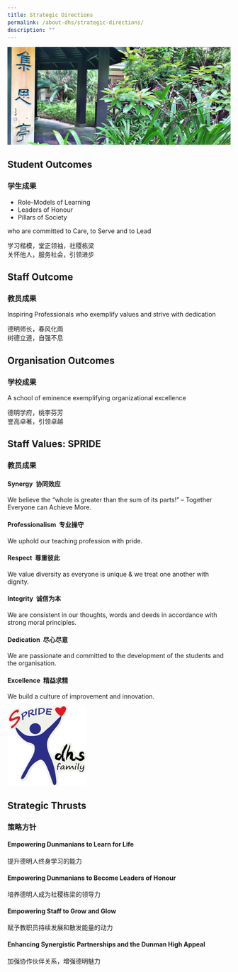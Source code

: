 ```yaml
---
title: Strategic Directions
permalink: /about-dhs/strategic-directions/
description: ""
---
```

![strategic direction](/images/Homepage/masthead-about-strategic.jpg)

## **Student Outcomes**  
### **学生成果**

*   Role-Models of Learning
*   Leaders of Honour
*   Pillars of Society

who are committed to Care, to Serve and to Lead

学习楷模，堂正领袖，社稷栋梁  
关怀他人，服务社会，引领进步


## **Staff Outcome**  
### **教员成果**

Inspiring Professionals who exemplify values and strive with dedication

德明师长，春风化雨  
树德立道，自强不息

## **Organisation Outcomes**  
### **学校成果**

A school of eminence exemplifying organizational excellence

德明学府，桃李芬芳  
誉高卓著，引领卓越

## **Staff Values: SPRIDE**  
### **教员成果**

#### Synergy  协同效应 

We believe the “whole is greater than the sum of its parts!” – Together Everyone can Achieve More.


#### Professionalism  专业操守 

We uphold our teaching profession with pride.


#### Respect  尊重彼此

We value diversity as everyone is unique & we treat one another with dignity.


#### Integrity  诚信为本

We are consistent in our thoughts, words and deeds in accordance with strong moral principles.

#### Dedication  尽心尽意 

We are passionate and committed to the development of the students and the organisation.

#### Excellence  精益求精 

We build a culture of improvement and innovation.

![](/images/Homepage/dhs%20spride1.png)

## **Strategic Thrusts**  
### **策略方针**

#### Empowering Dunmanians to Learn for Life 
提升德明人终身学习的能力  

#### Empowering Dunmanians to Become Leaders of Honour
培养德明人成为社稷栋梁的领导力  

#### Empowering Staff to Grow and Glow
赋予教职员持续发展和散发能量的动力  

#### Enhancing Synergistic Partnerships and the Dunman High Appeal
加强协作伙伴关系，增强德明魅力